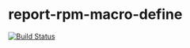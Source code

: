 # report-rpm-macro-define

[![Build Status](https://travis-ci.org/junaruga/report-rpm-macro-define.svg?branch=master)](https://travis-ci.org/junaruga/report-rpm-macro-define)
